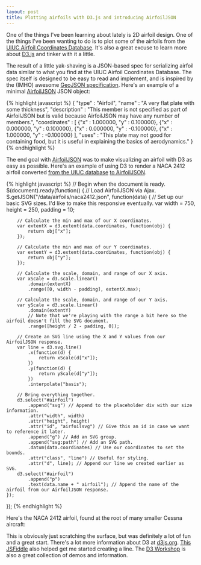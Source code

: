 ```yaml
---
layout: post
title: Plotting airfoils with D3.js and introducing AirfoilJSON
---
```

One of the things I've been learning about lately is 2D airfoil design.  One of the things I've been wanting to do is to plot some of the airfoils
from the [UIUC Airfoil Coordinates Database](http://www.ae.illinois.edu/m-selig/ads/coord_database.html).  It's also a great excuse to learn more about [D3.js](http://d3js.org/) and tinker with it a little.

The result of a little yak-shaving is a JSON-based spec for serializing airfoil data similar to what you find at the UIUC Airfoil Coordinates Database.  The spec itself is designed to be easy to read and implement, and is inspired by the (IMHO) awesome [GeoJSON specification](http://www.geojson.org/geojson-spec.html).  Here's an example of a minimal [AirfoilJSON](/airfoiljson/) JSON object:

{% highlight javascript %}
{
    "type" : "Airfoil",
    "name" : "A very flat plate with some thickness",
    "description" : "This member is not specified as part of AirfoilJSON but is valid because AirfoilJSON may have any number of members.",
    "coordinates" : [
        {"x" : 1.000000, "y" : 0.100000},
        {"x" : 0.000000, "y" : 0.100000},
        {"x" : 0.000000, "y" : -0.100000},
        {"x" : 1.000000, "y" : -0.100000}
    ],
    "uses" : "This plate may not good for containing food, but it is useful in explaining the basics of aerodynamics."
}
{% endhighlight %}

The end goal with [AirfoilJSON](/airfoiljson/) was to make visualizing an airfoil with D3 as easy as possible.  Here's an example of using D3 to render a NACA 2412 airfoil converted [from the UIUC database](http://www.ae.illinois.edu/m-selig/ads/coord/naca2412.dat) [to AirfoilJSON](/airfoil.js/naca2412.json).

{% highlight javascript %}
// Begin when the document is ready.
$(document).ready(function() {
	// Load AirfoilJSON via Ajax.
	$.getJSON("/data/airfoils/naca2412.json", function(data) {
		// Set up our basic SVG sizes.  I'd like to make this responsive eventually.
		var width = 750,
			height = 250,
			padding = 10;

		// Calculate the min and max of our X coordinates.
		var extentX = d3.extent(data.coordinates, function(obj) {
			return obj["x"];
		});

		// Calculate the min and max of our Y coordinates.
		var extentY = d3.extent(data.coordinates, function(obj) {
			return obj["y"];
		});

		// Calculate the scale, domain, and range of our X axis.
		var xScale = d3.scale.linear()
			.domain(extentX)
			.range([0, width - padding], extentX.max);

		// Calculate the scale, domain, and range of our Y axis.
		var yScale = d3.scale.linear()
			.domain(extentY)
			// Note that we're playing with the range a bit here so the airfoil doesn't fill the SVG document.
			.range([height / 2 - padding, 0]);

		// Create an SVG line using the X and Y values from our AirfoilJSON response.
		var line = d3.svg.line()
			.x(function(d) {
				return xScale(d["x"]);
			})
			.y(function(d) {
				return yScale(d["y"]);
			})
			.interpolate("basis");

		// Bring everything together.
		d3.select("#airfoil")
			.append("svg") // Append to the placeholder div with our size information.
			.attr("width", width)
			.attr("height", height)
			.attr("id", "airfoilsvg") // Give this an id in case we want to reference it later.
			.append("g") // Add an SVG group.
			.append("svg:path") // Add an SVG path.
			.datum(data.coordinates) // Use our coordinates to set the bounds.
			.attr("class", "line") // Useful for styling.
			.attr("d", line); // Append our line we created earlier as SVG.
		d3.select("#airfoil")
			.append("p")
			.text(data.name + " airfoil"); // Append the name of the airfoil from our AirfoilJSON response.
	});
});
{% endhighlight %}

Here's the NACA 2412 airfoil, found at the root of many smaller Cessna aircraft:

<div id="airfoil"></div>
<script type="text/javascript">
$(document).ready(function() {
	$.getJSON("/data/airfoils/naca2412.json", function(data) {
		var width = 750,
			height = 250,
			padding = 10;

		var extentX = d3.extent(data.coordinates, function(obj) {
			return obj["x"];
		});

		var extentY = d3.extent(data.coordinates, function(obj) {
			return obj["y"];
		});

		var xScale = d3.scale.linear()
			.domain(extentX)
			.range([0, width - padding], extentX.max);

		var yScale = d3.scale.linear()
			.domain(extentY)
			.range([height / 2 - padding, 0]);

		var line = d3.svg.line()
			.x(function(d) {
				return xScale(d["x"]);
			})
			.y(function(d) {
				return yScale(d["y"]);
			})
			.interpolate("basis");

		d3.select("#airfoil")
			.append("svg")
			.attr("width", width)
			.attr("height", height)
			.attr("id", "airfoilsvg")
			.append("g")
			.append("svg:path")
			.datum(data.coordinates)
			.attr("class", "line")
			.attr("d", line);
		d3.select("#airfoil")
			.append("p")
			.text(data.name + " airfoil");
	});
});
</script>

This is obviously just scratching the surface, but was definitely a lot of fun and a great start.  There's a lot more information about D3 at [d3js.org](http://d3js.org/).  [This JSFiddle](http://jsfiddle.net/Q4Mfc/1/) also helped get me started creating a line.  The [D3 Workshop](http://bost.ocks.org/mike/d3/workshop/) is also a great collection of demos and information.
